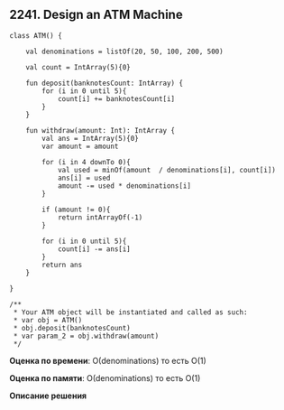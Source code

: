 ## 2241. Design an ATM Machine


```
class ATM() {

    val denominations = listOf(20, 50, 100, 200, 500)

    val count = IntArray(5){0}

    fun deposit(banknotesCount: IntArray) {
        for (i in 0 until 5){
            count[i] += banknotesCount[i]
        }
    }

    fun withdraw(amount: Int): IntArray {
        val ans = IntArray(5){0}
        var amount = amount

        for (i in 4 downTo 0){
            val used = minOf(amount  / denominations[i], count[i])
            ans[i] = used
            amount -= used * denominations[i]
        }

        if (amount != 0){
            return intArrayOf(-1)
        }

        for (i in 0 until 5){
            count[i] -= ans[i]
        }
        return ans
    }

}

/**
 * Your ATM object will be instantiated and called as such:
 * var obj = ATM()
 * obj.deposit(banknotesCount)
 * var param_2 = obj.withdraw(amount)
 */

```

**Оценка по времени**: О(denominations) то есть O(1)


**Оценка по памяти**:  О(denominations) то есть O(1)


**Описание решения**
```

```

